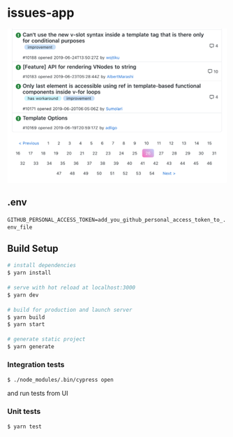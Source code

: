 # issues-app

![Alt text](assets/screenshot_1.png?raw=true "Screenshot")

## .env

``GITHUB_PERSONAL_ACCESS_TOKEN=add_you_github_personal_access_token_to_.env_file``

## Build Setup

```bash
# install dependencies
$ yarn install

# serve with hot reload at localhost:3000
$ yarn dev

# build for production and launch server
$ yarn build
$ yarn start

# generate static project
$ yarn generate
```

### Integration tests
```bash
$ ./node_modules/.bin/cypress open
```
and run tests from UI

### Unit tests
```bash
$ yarn test
```
